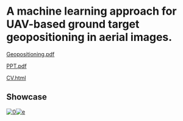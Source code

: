 # A machine learning approach for UAV-based ground target geopositioning in aerial images.
[Geopositioning.pdf](https://anuragpaul0.github.io/Geopositioning/CV/Anurag%20Paul%2020EC01045.pdf)

[PPT.pdf](https://anuragpaul0.github.io/Geopositioning/CV/PPT.pdf)

[CV.html](https://anuragpaul0.github.io/Geopositioning/CV/CV.html)

## Showcase

[![0](https://github.com/AnuragPaul0/Geopositioning/assets/88148165/20ed10c2-c9e8-43cb-b6e6-a60de9aca149)](https://www.youtube.com/watch?v=cNeTebvjNzo "AirSim Neighbourhood environment")[![e](https://github.com/AnuragPaul0/Geopositioning/assets/88148165/320a9186-9b93-4c2b-abc1-ea56b8300586)](https://www.youtube.com/watch?v=pbN-APBX7oI "AirSim Inspection")
